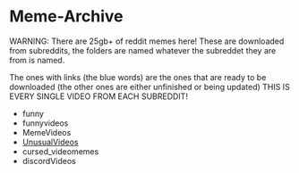 # Meme-Archive
WARNING: There are 25gb+ of reddit memes here!
These are downloaded from subreddits, the folders are named whatever the subreddet they are from is named.

The ones with links (the blue words) are the ones that are ready to be downloaded (the other ones are either unfinished or being updated)
THIS IS EVERY SINGLE VIDEO FROM EACH SUBREDDIT!
 - funny
 - funnyvideos
 - MemeVideos
 - [UnusualVideos](https://drive.google.com/file/d/1MAWr8lOaO1x4t5Hh2hhQk8q6VAkZrWT_/view?usp=sharing)
 - cursed_videomemes
 - discordVideos

